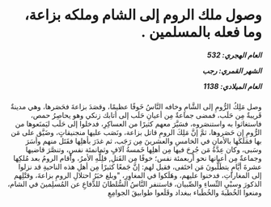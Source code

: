 <h1 dir="rtl">وصول ملك الروم إلى الشام
وملكه بزاعة، وما فعله بالمسلمين .</h1>

<h5 dir="rtl">العام الهجري:  532

الشهر القمري: رجب

العام الميلادي: 1138</h5>

<p dir="rtl">وصل مَلِكُ الرُّومِ إلى الشَّامِ وخافه النَّاسُ خَوفًا عظيمًا، وقصَدَ بزاعةَ فحَصَرها، وهي مدينةٌ قَريبةٌ مِن حَلَب، فمضى جماعةٌ مِن أعيانِ حَلَب إلى أتابك زنكي وهو يحاصِرُ حمص، فاستغاثوا به واستنصَروه، فسَيَّرَ معهم كثيرًا من العساكِرِ، فدخلوا إلى حَلَب ليَمنَعوها من الرُّومِ إن حَصَروها، ثمَّ إنَّ مَلِكَ الرومِ قاتل بزاعة، ونَصَب عليها منجنيقاتٍ، وضَيَّق على مَن بها فمَلَكَها بالأمانِ في الخامسِ والعشرينَ مِن رَجَب، ثم غدَرَ بأهلِها فقَتَل منهم وأسَرَ وسَبى، وكان عِدَّةُ مَن جُرِحَ فيها مِن أهلِها خَمسةُ آلافٍ وثمانمئة نفسٍ، وتنصَّرَ قاضيها وجماعةٌ مِن أعيانها نحو أربعمئة نفس؛ خوفًا مِن القَتلِ, فلِلَّهِ الأمرُ، وأقام الرومُ بعد مُلكِها عشرةَ أيَّامٍ يتطَلَّبونَ مَن اختَفى، فقيل لهم: إنَّ جَمعًا كثيرًا مِن أهلِ هذه الناحيةِ قد نزلوا إلى المغاراتِ، فدخنوا عليهم، وهَلَكوا في المغاوِرِ، "وبلغ خبَرُ احتلالِ الرومِ بزاعةَ، وقتْلِهم الذكورَ وسبْيِ النِّساءِ والصِّبيان، فاستنفر النَّاسُ السُّلطانَ للدِّفاعِ عن المُسلِمينَ في الشام، ومنعوا الخُطبةَ والخُطَباء ببغداد وقَلَعوا طوابيقَ الجوامِعِ</p></br>

